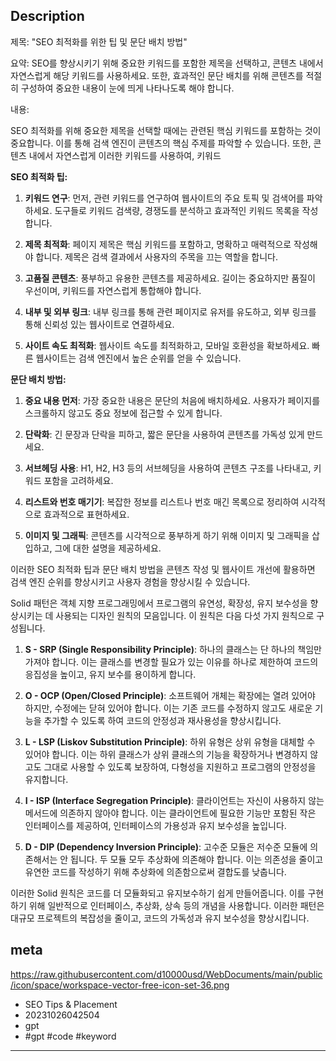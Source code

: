 
## Description

제목: "SEO 최적화를 위한 팁 및 문단 배치 방법"

요약:
SEO를 향상시키기 위해 중요한 키워드를 포함한 제목을 선택하고, 콘텐츠 내에서 자연스럽게 해당 키워드를 사용하세요. 또한, 효과적인 문단 배치를 위해 콘텐츠를 적절히 구성하여 중요한 내용이 눈에 띄게 나타나도록 해야 합니다.

내용:

SEO 최적화를 위해 중요한 제목을 선택할 때에는 관련된 핵심 키워드를 포함하는 것이 중요합니다. 이를 통해 검색 엔진이 콘텐츠의 핵심 주제를 파악할 수 있습니다. 또한, 콘텐츠 내에서 자연스럽게 이러한 키워드를 사용하여, 키워드



**SEO 최적화 팁:**

1. **키워드 연구**: 먼저, 관련 키워드를 연구하여 웹사이트의 주요 토픽 및 검색어를 파악하세요. 도구들로 키워드 검색량, 경쟁도를 분석하고 효과적인 키워드 목록을 작성합니다.

2. **제목 최적화**: 페이지 제목은 핵심 키워드를 포함하고, 명확하고 매력적으로 작성해야 합니다. 제목은 검색 결과에서 사용자의 주목을 끄는 역할을 합니다.

3. **고품질 콘텐츠**: 풍부하고 유용한 콘텐츠를 제공하세요. 길이는 중요하지만 품질이 우선이며, 키워드를 자연스럽게 통합해야 합니다.

4. **내부 및 외부 링크**: 내부 링크를 통해 관련 페이지로 유저를 유도하고, 외부 링크를 통해 신뢰성 있는 웹사이트로 연결하세요.

5. **사이트 속도 최적화**: 웹사이트 속도를 최적화하고, 모바일 호환성을 확보하세요. 빠른 웹사이트는 검색 엔진에서 높은 순위를 얻을 수 있습니다.

**문단 배치 방법:**

1. **중요 내용 먼저**: 가장 중요한 내용은 문단의 처음에 배치하세요. 사용자가 페이지를 스크롤하지 않고도 중요 정보에 접근할 수 있게 합니다.

2. **단락화**: 긴 문장과 단락을 피하고, 짧은 문단을 사용하여 콘텐츠를 가독성 있게 만드세요.

3. **서브헤딩 사용**: H1, H2, H3 등의 서브헤딩을 사용하여 콘텐츠 구조를 나타내고, 키워드 포함을 고려하세요.

4. **리스트와 번호 매기기**: 복잡한 정보를 리스트나 번호 매긴 목록으로 정리하여 시각적으로 효과적으로 표현하세요.

5. **이미지 및 그래픽**: 콘텐츠를 시각적으로 풍부하게 하기 위해 이미지 및 그래픽을 삽입하고, 그에 대한 설명을 제공하세요.

이러한 SEO 최적화 팁과 문단 배치 방법을 콘텐츠 작성 및 웹사이트 개선에 활용하면 검색 엔진 순위를 향상시키고 사용자 경험을 향상시킬 수 있습니다.






Solid 패턴은 객체 지향 프로그래밍에서 프로그램의 유연성, 확장성, 유지 보수성을 향상시키는 데 사용되는 디자인 원칙의 모음입니다. 이 원칙은 다음 다섯 가지 원칙으로 구성됩니다.

1. **S - SRP (Single Responsibility Principle)**:
   하나의 클래스는 단 하나의 책임만 가져야 합니다. 이는 클래스를 변경할 필요가 있는 이유를 하나로 제한하여 코드의 응집성을 높이고, 유지 보수를 용이하게 합니다.

2. **O - OCP (Open/Closed Principle)**:
   소프트웨어 개체는 확장에는 열려 있어야 하지만, 수정에는 닫혀 있어야 합니다. 이는 기존 코드를 수정하지 않고도 새로운 기능을 추가할 수 있도록 하여 코드의 안정성과 재사용성을 향상시킵니다.

3. **L - LSP (Liskov Substitution Principle)**:
   하위 유형은 상위 유형을 대체할 수 있어야 합니다. 이는 하위 클래스가 상위 클래스의 기능을 확장하거나 변경하지 않고도 그대로 사용할 수 있도록 보장하여, 다형성을 지원하고 프로그램의 안정성을 유지합니다.

4. **I - ISP (Interface Segregation Principle)**:
   클라이언트는 자신이 사용하지 않는 메서드에 의존하지 않아야 합니다. 이는 클라이언트에 필요한 기능만 포함된 작은 인터페이스를 제공하여, 인터페이스의 가용성과 유지 보수성을 높입니다.

5. **D - DIP (Dependency Inversion Principle)**:
   고수준 모듈은 저수준 모듈에 의존해서는 안 됩니다. 두 모듈 모두 추상화에 의존해야 합니다. 이는 의존성을 줄이고 유연한 코드를 작성하기 위해 추상화에 의존함으로써 결합도를 낮춥니다.

이러한 Solid 원칙은 코드를 더 모듈화되고 유지보수하기 쉽게 만들어줍니다. 이를 구현하기 위해 일반적으로 인터페이스, 추상화, 상속 등의 개념을 사용합니다. 이러한 패턴은 대규모 프로젝트의 복잡성을 줄이고, 코드의 가독성과 유지 보수성을 향상시킵니다.


## meta   
https://raw.githubusercontent.com/d10000usd/WebDocuments/main/public/icon/space/workspace-vector-free-icon-set-36.png  
* SEO Tips & Placement  
* 20231026042504  
* gpt  
* #gpt #code #keyword  
****


